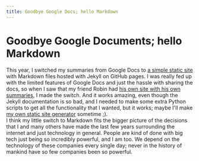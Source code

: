 ```yaml
---
title: Goodbye Google Docs; hello Markdown
---
```


# Goodbye Google Documents; hello Markdown

This year, I switched my summaries from Google Docs to [a simple static site](https://school.gijs6.nl) with Markdown files hosted with Jekyll on GitHub pages. I was really fed up with the limited features of Google Docs and just the hassle with sharing the docs, so when I saw that my friend Robin had [his own site with his own summaries](https://school.geheimesite.nl), I made the switch. And it works amazing, even though the Jekyll documentation is so bad, and I needed to make some extra Python scripts to get all the functionality that I wanted, but it works; maybe I'll make [my own static site generator](https://github.com/Gijs6/Barium) sometime ;).  
I think my little switch to Markdown fits the bigger picture of the decisions that I and many others have made the last few years surrounding the internet and just technology in general. People are kind of done with big tech just being so incredibly powerful, and I am too. We depend on the technology of these companies every single day; never in the history of mankind have so few companies been so powerful.
